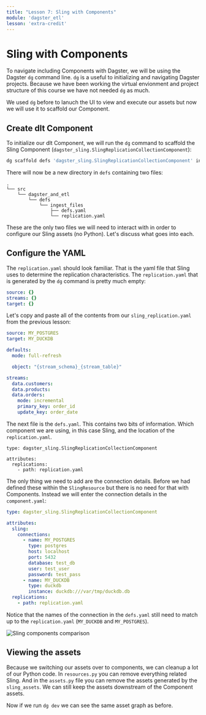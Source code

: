 ```yaml
---
title: "Lesson 7: Sling with Components"
module: 'dagster_etl'
lesson: 'extra-credit'
---
```


# Sling with Components

To navigate including Components with Dagster, we will be using the Dagster `dg` command line. `dg` is a useful to initializing and navigating Dagster projects. Because we have been working the virtual envionment and project structure of this course we have not needed `dg` as much.

We used `dg` before to lanuch the UI to view and execute our assets but now we will use it to scaffold our Component.

## Create dlt Component

To initialize our dlt Component, we will run the `dg` command to scaffold the Sling Component (`dagster_sling.SlingReplicationCollectionComponent`): 

```bash
dg scaffold defs 'dagster_sling.SlingReplicationCollectionComponent' ingest_files
```

There will now be a new directory in `defs` containing two files:

```
.
└── src
    └── dagster_and_etl
        └── defs
            └── ingest_files
                ├── defs.yaml
                └── replication.yaml
```

These are the only two files we will need to interact with in order to configure our Sling assets (no Python). Let's discuss what goes into each.

## Configure the YAML

The `replication.yaml` should look familiar. That is the yaml file that Sling uses to determine the replication characteristics. The `replication.yaml` that is generated by the `dg` command is pretty much empty:

```yaml
source: {}
streams: {}
target: {}
```

Let's copy and paste all of the contents from our `sling_replication.yaml` from the previous lesson:

```yaml
source: MY_POSTGRES
target: MY_DUCKDB

defaults:
  mode: full-refresh

  object: "{stream_schema}_{stream_table}"

streams:
  data.customers:
  data.products:
  data.orders:
    mode: incremental
    primary_key: order_id
    update_key: order_date
```

The next file is the `defs.yaml`. This contains two bits of information. Which component we are using, in this case Sling, and the location of the `replication.yaml`.

```
type: dagster_sling.SlingReplicationCollectionComponent

attributes:
  replications:
    - path: replication.yaml
```

The only thing we need to add are the connection details. Before we had defined these within the `SlingResource` but there is no need for that with Components. Instead we will enter the connection details in the `component.yaml`:

```yaml
type: dagster_sling.SlingReplicationCollectionComponent

attributes:
  sling:
    connections:
      - name: MY_POSTGRES
        type: postgres
        host: localhost
        port: 5432
        database: test_db
        user: test_user
        password: test_pass
      - name: MY_DUCKDB
        type: duckdb
        instance: duckdb:///var/tmp/duckdb.db
  replications:
    - path: replication.yaml
```

Notice that the names of the connection in the `defs.yaml` still need to match up to the `replication.yaml` (`MY_DUCKDB` and `MY_POSTGRES`).

![Sling components comparison](/images/dagster-etl/extra-credit/components-vs-asset.png.png)

## Viewing the assets

Because we switching our assets over to components, we can cleanup a lot of our Python code. In `resources.py` you can remove everything related Sling. And in the `assets.py` file you can remove the assets generated by the `sling_assets`. We can still keep the assets downstream of the Component assets.

Now if we run `dg dev` we can see the same asset graph as before.
